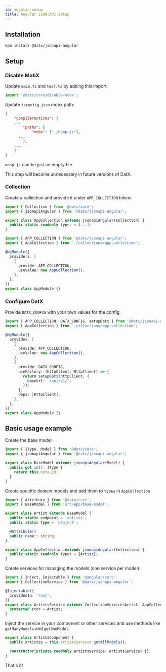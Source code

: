 ```yaml
---
id: angular-setup
title: Angular JSON:API setup
---
```


## Installation

```bash
npm install @datx/jsonapi-angular
```

## Setup

### Disable MobX

Update `main.ts` and `test.ts` by adding this import:

```ts title=src/main.ts | src/test.ts
import '@datx/core/disable-mobx';
```

Update `tsconfig.json` mobx path:

```json title=tsconfig.json
{
	"compilerOptions": {
    ...
		"paths": {
			"mobx": ["./noop.js"],
      ...
		},
    ...
	}
}
```

`noop.js` can be just an empty file.

This step will become unnecessary in future versions of DatX.

### Collection

Create a collection and provide it under `APP_COLLECTION` token:

```ts title=src/app/collections/app.collection
import { Collection } from '@datx/core';
import { jsonapiAngular } from '@datx/jsonapi-angular';

export class AppCollection extends jsonapiAngular(Collection) {
  public static readonly types = [...];
}
```

```ts title=src/app/app.module.ts
import { APP_COLLECTION } from '@datx/jsonapi-angular';
import { AppCollection } from './collections/app.collection';

@NgModule({
  providers: [
    {
      provide: APP_COLLECTION,
      useValue: new AppCollection(),
    },
  ],
})
export class AppModule {}
```

### Configure DatX

Provide `DATX_CONFIG` with your own values for the config:

```ts title=src/app/app.module.ts
import { APP_COLLECTION, DATX_CONFIG, setupDatx } from '@datx/jsonapi-angular';
import { AppCollection } from '.collections/app.collection';

@NgModule({
  provides: [
    {
      provide: APP_COLLECTION,
      useValue: new AppCollection(),
    },
    {
      provide: DATX_CONFIG,
      useFactory: (httpClient: HttpClient) => {
        return setupDatx(httpClient, {
          baseUrl: '/api/v1/',
        });
      },
      deps: [HttpClient],
    },
  ],
})
export class AppModule {}
```

## Basic usage example

Create the base model:

```ts
import { IType, Model } from '@datx/core';
import { jsonapiAngular } from '@datx/jsonapi-angular';

export class BaseModel extends jsonapiAngular(Model) {
  public get id(): IType {
    return this.meta.id;
  }
}
```

Create specific domain models and add them to `types` in `AppCollection`

```ts
import { Attribute } from '@datx/core';
import { BaseModel } from 'src/app/base-model';

export class Artist extends BaseModel {
  public static endpoint = 'artists';
  public static type = 'project';

  @Attribute()
  public name!: string;
}
```

```ts
export class AppCollection extends jsonapiAngular(Collection) {
  public static readonly types = [Artist];
}
```

Create services for managing the models (one service per model):

```ts
import { Inject, Injectable } from '@angular/core';
import { CollectionService } from '@datx/jsonapi-angular';

@Injectable({
  providedIn: 'root',
})
export class ArtistsService extends CollectionService<Artist, AppCollection> {
  protected ctor = Artist;
}
```

Inject the service in your component or other services and use methods like `getManyModels` and `getOneModel`:

```ts
export class ArtistsComponent {
  public artists$ = this.artistsService.getAllModels();

  constructor(private readonly artistsService: ArtistsService) {}
}
```

That's it!
